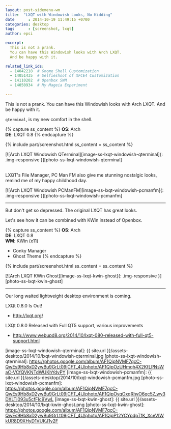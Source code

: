 ```yaml
---
layout: post-sidemenu-wm
title:  "LXQT with Windowish Looks, No Kidding"
date      : 2014-10-19 11:49:15 +0700
categories: desktop
tags      : [screenshot, lxqt]
author: epsi

excerpt:
  This is not a prank.
  You can have this Windowish looks with Arch LXQT.
  And be happy with it.

related_link_ids: 
  - 14042218  # Gnome Shell Customization
  - 14051435  # Selfieshoot of XFCE4 Customization
  - 14110202  # Openbox SWM
  - 14050934  # My Mageia Experiment

---
```


This is not a prank.
You can have this Windowish looks with Arch LXQT.
And be happy with it.

<code>qterminal</code>, is my new comfort in the shell.

{% capture ss_content %}
<strong>OS</strong>: Arch<br/>
<strong>DE</strong>: LXQT 0.8
{% endcapture %}

{% include part/screenshot.html ss_content = ss_content %}

[![Arch LXQT Windowish QTerminal][image-ss-lxqt-windowish-qterminal]{: .img-responsive }][photo-ss-lxqt-windowish-qterminal]
<br/><br/>

LXQT's File Manager, PC Man FM also give me stunning nostalgic looks,
remind me of my happy childhood day.

[![Arch LXQT Windowish PCManFM][image-ss-lxqt-windowish-pcmanfm]{: .img-responsive }][photo-ss-lxqt-windowish-pcmanfm]
<br/>

-- -- --

But don't get so depressed.
The original LXQT has great looks.

Let's see how it can be combined with KWin instead of Openbox.

{% capture ss_content %}
<strong>OS</strong>: Arch<br/>
<strong>DE</strong>: LXQT 0.8<br/>
<strong>WM</strong>: KWin (x11)<br/>
  + Conky Manager<br/>
  + Ghost Theme
{% endcapture %}

{% include part/screenshot.html ss_content = ss_content %}



[![Arch LXQT KWin Ghost][image-ss-lxqt-kwin-ghost]{: .img-responsive }][photo-ss-lxqt-kwin-ghost]
<br/>

-- -- --

Our long waited lightweight desktop environment is coming.

LXQt 0.8.0 Is Out!

* <http://lxqt.org/>

LXQt 0.8.0 Released with Full QT5 support, various improvements

* <http://www.webupd8.org/2014/10/lxqt-080-released-with-full-qt5-support.html>


[//]: <> ( -- -- -- links below -- -- -- )

[image-ss-lxqt-windowish-qterminal]: {{ site.url }}/assets-desktop/2014/10/lxqt-windowish-qterminal.jpg
[photo-ss-lxqt-windowish-qterminal]: https://photos.google.com/album/AF1QipNVMF7qcC-QwEs9Hb8xD2ywBu9GrLt09jCFT_4U/photo/AF1QipOzUHmqh4X2KfLPNsWaC-VCfQVKNTdWUKhYdvPY
[image-ss-lxqt-windowish-pcmanfm]:   {{ site.url }}/assets-desktop/2014/10/lxqt-windowish-pcmanfm.jpg
[photo-ss-lxqt-windowish-pcmanfm]:   https://photos.google.com/album/AF1QipNVMF7qcC-QwEs9Hb8xD2ywBu9GrLt09jCFT_4U/photo/AF1QipOyqOxqRhvO6qc57_wy3DXLTj093u5cfFIc9VwL
[image-ss-lxqt-kwin-ghost]: {{ site.url }}/assets-desktop/2014/10/lxqt-kwin-ghost.png
[photo-ss-lxqt-kwin-ghost]: https://photos.google.com/album/AF1QipNVMF7qcC-QwEs9Hb8xD2ywBu9GrLt09jCFT_4U/photo/AF1QipP12YCYpdpTfK_XceVIWkUR8D9XHyD1VUKJ1y2F
